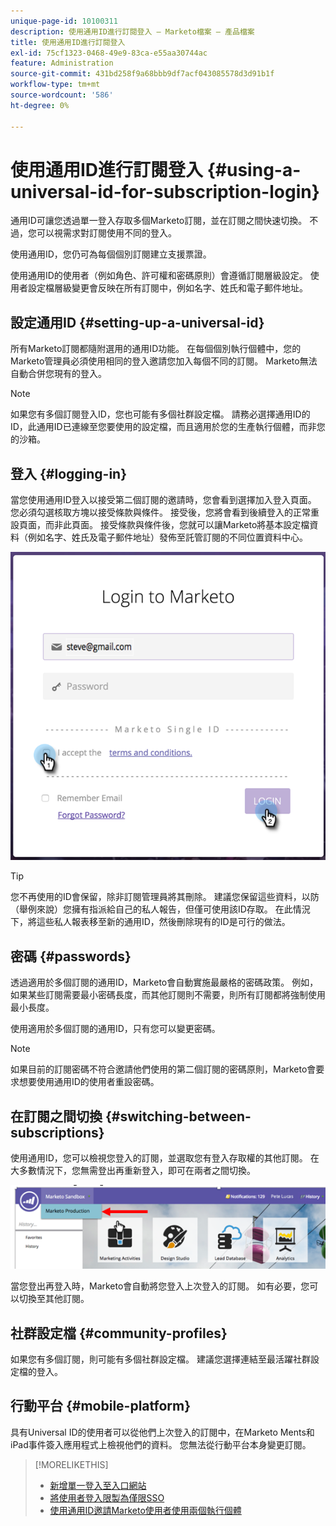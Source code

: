 ```yaml
---
unique-page-id: 10100311
description: 使用通用ID進行訂閱登入 — Marketo檔案 — 產品檔案
title: 使用通用ID進行訂閱登入
exl-id: 75cf1323-0468-49e9-83ca-e55aa30744ac
feature: Administration
source-git-commit: 431bd258f9a68bbb9df7acf043085578d3d91b1f
workflow-type: tm+mt
source-wordcount: '586'
ht-degree: 0%

---
```


# 使用通用ID進行訂閱登入 {#using-a-universal-id-for-subscription-login}

通用ID可讓您透過單一登入存取多個Marketo訂閱，並在訂閱之間快速切換。 不過，您可以視需求對訂閱使用不同的登入。

使用通用ID，您仍可為每個個別訂閱建立支援票證。

使用通用ID的使用者（例如角色、許可權和密碼原則）會遵循訂閱層級設定。 使用者設定檔層級變更會反映在所有訂閱中，例如名字、姓氏和電子郵件地址。

## 設定通用ID {#setting-up-a-universal-id}

所有Marketo訂閱都隨附選用的通用ID功能。 在每個個別執行個體中，您的Marketo管理員必須使用相同的登入邀請您加入每個不同的訂閱。 Marketo無法自動合併您現有的登入。

>[!NOTE]
>
>如果您有多個訂閱登入ID，您也可能有多個社群設定檔。 請務必選擇通用ID的ID，此通用ID已連線至您要使用的設定檔，而且適用於您的生產執行個體，而非您的沙箱。

## 登入 {#logging-in}

當您使用通用ID登入以接受第二個訂閱的邀請時，您會看到選擇加入登入頁面。 您必須勾選核取方塊以接受條款與條件。 接受後，您將會看到後續登入的正常重設頁面，而非此頁面。 接受條款與條件後，您就可以讓Marketo將基本設定檔資料（例如名字、姓氏及電子郵件地址）發佈至託管訂閱的不同位置資料中心。

![](assets/new-login-reduced-hands-name.png)

>[!TIP]
>
>您不再使用的ID會保留，除非訂閱管理員將其刪除。 建議您保留這些資料，以防（舉例來說）您擁有指派給自己的私人報告，但僅可使用該ID存取。 在此情況下，將這些私人報表移至新的通用ID，然後刪除現有的ID是可行的做法。

## 密碼 {#passwords}

透過適用於多個訂閱的通用ID，Marketo會自動實施最嚴格的密碼政策。 例如，如果某些訂閱需要最小密碼長度，而其他訂閱則不需要，則所有訂閱都將強制使用最小長度。

使用適用於多個訂閱的通用ID，只有您可以變更密碼。

>[!NOTE]
>
>如果目前的訂閱密碼不符合邀請他們使用的第二個訂閱的密碼原則，Marketo會要求想要使用通用ID的使用者重設密碼。

## 在訂閱之間切換 {#switching-between-subscriptions}

使用通用ID，您可以檢視您登入的訂閱，並選取您有登入存取權的其他訂閱。 在大多數情況下，您無需登出再重新登入，即可在兩者之間切換。

![](assets/image2016-11-3-15-3a10-3a16.png)

當您登出再登入時，Marketo會自動將您登入上次登入的訂閱。 如有必要，您可以切換至其他訂閱。

## 社群設定檔 {#community-profiles}

如果您有多個訂閱，則可能有多個社群設定檔。 建議您選擇連結至最活躍社群設定檔的登入。

## 行動平台 {#mobile-platform}

具有Universal ID的使用者可以從他們上次登入的訂閱中，在Marketo Ments和iPad事件簽入應用程式上檢視他們的資料。 您無法從行動平台本身變更訂閱。

>[!MORELIKETHIS]
>
>* [新增單一登入至入口網站](/help/marketo/product-docs/administration/additional-integrations/add-single-sign-on-to-a-portal.md)
>* [將使用者登入限製為僅限SSO](/help/marketo/product-docs/administration/additional-integrations/restrict-user-login-to-sso-only.md)
>* [使用通用ID邀請Marketo使用者使用兩個執行個體](https://nation.marketo.com/t5/Knowledgebase/Inviting-Marketo-Users-to-Two-Instances-with-Universal-ID-UID/ta-p/251122)
